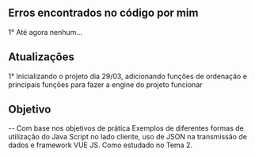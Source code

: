 ## Erros encontrados no código por mim
1° Até agora nenhum...

## Atualizações
1° Inicializando o projeto dia 29/03, adicionando funções de ordenação e principais funções para fazer a engine do projeto funcionar

## Objetivo
-- Com base nos objetivos de prática Exemplos de diferentes formas de utilização do Java Script no lado cliente, uso de JSON na transmissão de dados e framework VUE JS. Como estudado no Tema 2.


